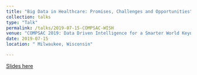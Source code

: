 ```yaml
---
title: "Big Data in Healthcare: Promises, Challenges and Opportunities"
collection: talks
type: "Talk"
permalink: /talks/2019-07-15-COMPSAC-WISH
venue: "COMPSAC 2019: Data Driven Intelligence for a Smarter World Keynote Speech, WISH Workshop, Milwaukee, Wisconsin"
date: 2019-07-15
location: " Milwaukee, Wisconsin"

---
```


[Slides here](https://adibzaman.github.io/files/Talk_COMPSAC_WISH_2019_07_15.pptx)
